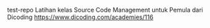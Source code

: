test-repo
Latihan kelas Source Code Management untuk Pemula dari Dicoding
https://www.dicoding.com/academies/116